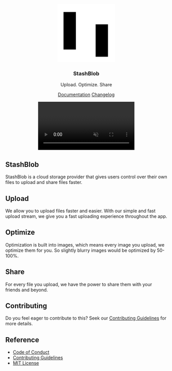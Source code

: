 <div align="center">

![StashBlob mini logo](public/apple-touch-icon.png)

### StashBlob

Upload. Optimize. Share

[Documentation](https://post-io.gitbook.io/stashblob-docs) [Changelog](https://stashblobweb.vercel.app/changelog)

<video src="https://github.com/creative-tutorials/stashblob/assets/68476321/d0b6c49f-844d-4a44-b416-a0ceb26b3efc" muted autoplay loop />

---

</div>

## StashBlob

StashBlob is a cloud storage provider that gives users control over their own files to upload and share files faster.

## Upload

We allow you to upload files faster and easier. With our simple and fast upload stream, we give you a fast uploading experience throughout the app.

## Optimize

Optimization is built into images, which means every image you upload, we optimize them for you. So slightly blurry images would be optimized by 50-100%.

## Share

For every file you upload, we have the power to share them with your friends and beyond.

## Contributing

Do you feel eager to contribute to this? Seek our [Contributing Guidelines](/CONTRIBUTING.md) for more details.

## Reference

- [Code of Conduct](/CODE_OF_CONDUCT.md)
- [Contributing Guidelines](/CONTRIBUTING.md)
- [MIT License](/LICENSE)
